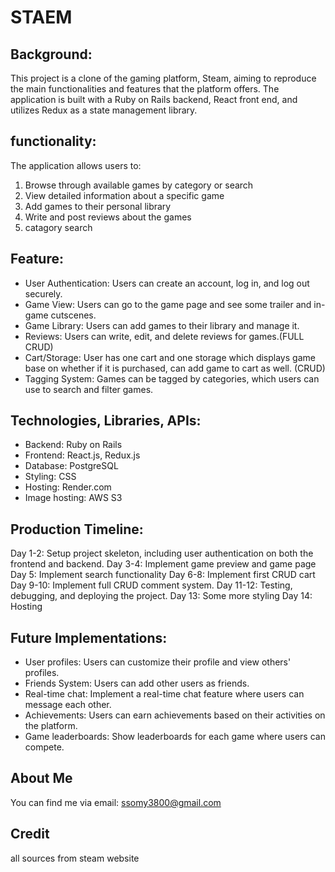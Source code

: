 # STAEM

## Background: 
  This project is a clone of the gaming platform, Steam, aiming to reproduce the main functionalities and features that the platform offers. The application is built with a Ruby on Rails backend, React front end, and utilizes Redux as a state management library.
## functionality:

 
The application allows users to:

1. Browse through available games by category or search
2. View detailed information about a specific game
3. Add games to their personal library
4. Write and post reviews about the games
5. catagory search



## Feature:
- User Authentication: Users can create an account, log in, and log out securely.
- Game View: Users can go to the game page and see some trailer and in-game cutscenes.
- Game Library: Users can add games to their library and manage it.
- Reviews: Users can write, edit, and delete reviews for games.(FULL CRUD)
- Cart/Storage: User has one cart and one storage which displays game base on whether if it is purchased, can add game to cart as well. (CRUD)
- Tagging System: Games can be tagged by categories, which users can use to search and filter games.


## Technologies, Libraries, APIs:
- Backend: Ruby on Rails
- Frontend: React.js, Redux.js
- Database: PostgreSQL
- Styling: CSS
- Hosting: Render.com
- Image hosting: AWS S3

## Production Timeline:
Day 1-2: Setup project skeleton, including user authentication on both the frontend and backend.
Day 3-4: Implement game preview and game page
Day 5: Implement search functionality
Day 6-8: Implement first CRUD cart
Day 9-10: Implement full CRUD comment system.
Day 11-12: Testing, debugging, and deploying the project.
Day 13: Some more styling
Day 14: Hosting

## Future Implementations:
- User profiles: Users can customize their profile and view others' profiles.
- Friends System: Users can add other users as friends.
- Real-time chat: Implement a real-time chat feature where users can message each other.
- Achievements: Users can earn achievements based on their activities on the platform.
- Game leaderboards: Show leaderboards for each game where users can compete.

## About Me
You can find me via email: ssomy3800@gmail.com
 
## Credit
all sources from steam website
